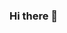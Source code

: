 ### Hi there 👋

<!--
**asg2251/asg2251** is a ✨ _special_ ✨ repository because its `README.md` (this file) appears on your GitHub profile.

Here are some ideas to get you started:

# 🔭 I’m currently in my last semester at SIPA
# 🌱 I’m currently learning R and text analysis in Python
# 📫 How to reach me: asg2251@columbia.edu
# 😄 Pronouns: she/her
-->
